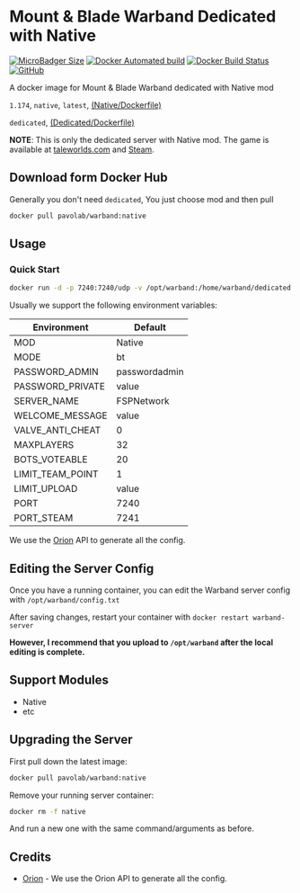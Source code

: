 # Mount & Blade Warband Dedicated with Native

[![MicroBadger Size](https://img.shields.io/microbadger/image-size/pavolab%2Fwarband/native.svg?style=for-the-badge)](https://microbadger.com/#/images/pavolab/warband)
[![Docker Automated build](https://img.shields.io/docker/automated/pavolab/warband.svg?style=for-the-badge)](https://hub.docker.com/r/pavolab/warband/)
[![Docker Build Status](https://img.shields.io/docker/build/pavolab/warband.svg?style=for-the-badge)](https://hub.docker.com/r/pavolab/warband/)
[![GitHub](https://img.shields.io/github/license/pavolab/warband.svg?style=for-the-badge)](https://github.com/Pavolab/warband/blob/dedicated/LICENSE)

A docker image for Mount & Blade Warband dedicated with Native mod

`1.174`, `native`, `latest`, [(Native/Dockerfile)](https://github.com/Pavolab/warband/blob/master/Native/Dockerfile)

`dedicated`, [(Dedicated/Dockerfile)](https://github.com/Pavolab/warband/blob/dedicated/Dockerfile)

**NOTE**: This is only the dedicated server with Native mod. The game is available at [taleworlds.com](https://www.taleworlds.com/en/Games/Warband) and [Steam](http://store.steampowered.com/app/48700/).

## Download form Docker Hub

Generally you don't need `dedicated`, You just choose mod and then pull

```bash
docker pull pavolab/warband:native
```

## Usage

### Quick Start
```bash
docker run -d -p 7240:7240/udp -v /opt/warband:/home/warband/dedicated --name native pavolab/warband:native
```

Usually we support the following environment variables:

| Environment | Default |
| --- | --- |
| MOD | Native |
| MODE | bt |
| PASSWORD_ADMIN | passwordadmin |
| PASSWORD_PRIVATE | value | 
| SERVER_NAME | FSPNetwork | 
| WELCOME_MESSAGE | value | 
| VALVE_ANTI_CHEAT | 0 | 
| MAXPLAYERS | 32 | 
| BOTS_VOTEABLE | 20 | 
| LIMIT_TEAM_POINT | 1 | 
| LIMIT_UPLOAD | value | 
| PORT | 7240 | 
| PORT_STEAM | 7241 | 

We use the [Orion] API to generate all the config.

## Editing the Server Config

Once you have a running container, you can edit the Warband server config with `/opt/warband/config.txt`

After saving changes, restart your container with `docker restart warband-server`

**However, I recommend that you upload to `/opt/warband` after the local editing is complete.**

## Support Modules

- Native
- etc

## Upgrading the Server

First pull down the latest image:

```bash
docker pull pavolab/warband:native
```

Remove your running server container:

```bash
docker rm -f native
```

And run a new one with the same command/arguments as before.

## Credits

- [Orion] - We use the Orion API to generate all the config.

[Orion]:https://github.com/fspnet/orion